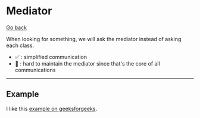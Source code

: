 # Mediator

[Go back](..)

When looking for something, we will ask the mediator instead of asking each class.

* ✅ : simplified communication
* 🚫 : hard to maintain the mediator since that's the core of all communications

<hr class="sl">

## Example

I like this [example on geeksforgeeks](https://www.geeksforgeeks.org/mediator-design-pattern/).